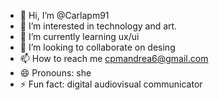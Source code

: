 - 👋 Hi, I’m @Carlapm91
- 👀 I’m interested in technology and art.
- 🌱 I’m currently learning ux/ui
- 💞️ I’m looking to collaborate on desing
- 📫 How to reach me cpmandrea6@gmail.com
- 😄 Pronouns: she
- ⚡ Fun fact: digital audiovisual communicator

<!---
Carlapm91/Carlapm91 is a ✨ special ✨ repository because its `README.md` (this file) appears on your GitHub profile.
You can click the Preview link to take a look at your changes.
--->
